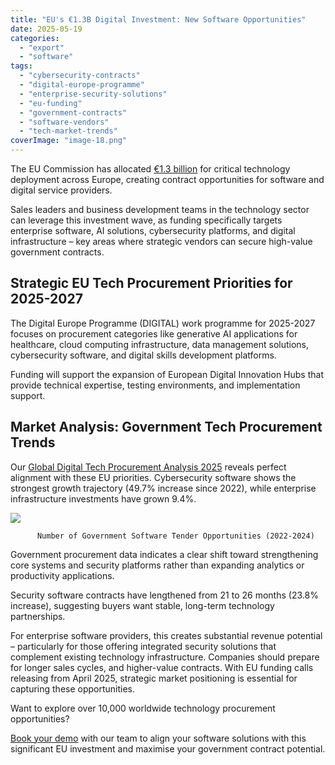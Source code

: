 ```yaml
---
title: "EU's €1.3B Digital Investment: New Software Opportunities"
date: 2025-05-19
categories: 
  - "export"
  - "software"
tags: 
  - "cybersecurity-contracts"
  - "digital-europe-programme"
  - "enterprise-security-solutions"
  - "eu-funding"
  - "government-contracts"
  - "software-vendors"
  - "tech-market-trends"
coverImage: "image-18.png"
---
```


The EU Commission has allocated [€1.3 billion](https://www.techerati.com/news-hub/european-commission-invests-e1-3-billion-in-ai-cybersecurity-and-digital-skills/) for critical technology deployment across Europe, creating contract opportunities for software and digital service providers.

Sales leaders and business development teams in the technology sector can leverage this investment wave, as funding specifically targets enterprise software, AI solutions, cybersecurity platforms, and digital infrastructure – key areas where strategic vendors can secure high-value government contracts.

## Strategic EU Tech Procurement Priorities for 2025-2027

The Digital Europe Programme (DIGITAL) work programme for 2025-2027 focuses on procurement categories like generative AI applications for healthcare, cloud computing infrastructure, data management solutions, cybersecurity software, and digital skills development platforms.

Funding will support the expansion of European Digital Innovation Hubs that provide technical expertise, testing environments, and implementation support.

## Market Analysis: Government Tech Procurement Trends

Our [Global Digital Tech Procurement Analysis 2025](https://www.openopps.com/global-digital-tech-procurement-trends-2025/) reveals perfect alignment with these EU priorities. Cybersecurity software shows the strongest growth trajectory (49.7% increase since 2022), while enterprise infrastructure investments have grown 9.4%.

![](images/Security-software.png)

```
      Number of Government Software Tender Opportunities (2022-2024)
```

Government procurement data indicates a clear shift toward strengthening core systems and security platforms rather than expanding analytics or productivity applications.

Security software contracts have lengthened from 21 to 26 months (23.8% increase), suggesting buyers want stable, long-term technology partnerships.

For enterprise software providers, this creates substantial revenue potential – particularly for those offering integrated security solutions that complement existing technology infrastructure. Companies should prepare for longer sales cycles, and higher-value contracts. With EU funding calls releasing from April 2025, strategic market positioning is essential for capturing these opportunities.

Want to explore over 10,000 worldwide technology procurement opportunities?

[Book your demo](https://www.openopps.com/book-a-call-for-the-best-chance-to-win-bids/) with our team to align your software solutions with this significant EU investment and maximise your government contract potential.
